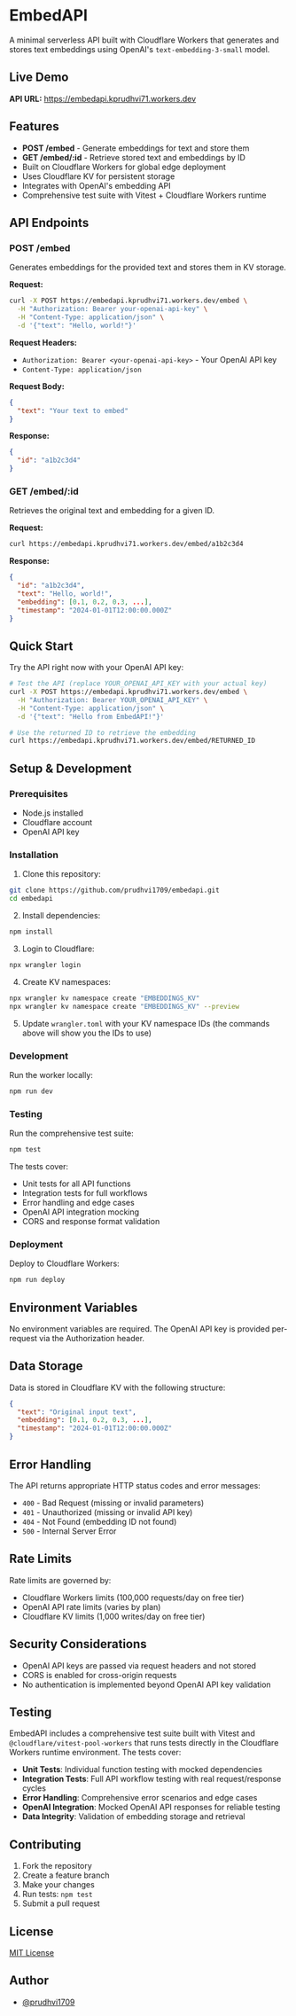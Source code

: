 # EmbedAPI

A minimal serverless API built with Cloudflare Workers that generates and stores text embeddings using OpenAI's `text-embedding-3-small` model.

## Live Demo

**API URL:** https://embedapi.kprudhvi71.workers.dev

## Features

- **POST /embed** - Generate embeddings for text and store them
- **GET /embed/:id** - Retrieve stored text and embeddings by ID
- Built on Cloudflare Workers for global edge deployment
- Uses Cloudflare KV for persistent storage
- Integrates with OpenAI's embedding API
- Comprehensive test suite with Vitest + Cloudflare Workers runtime

## API Endpoints

### POST /embed

Generates embeddings for the provided text and stores them in KV storage.

**Request:**
```bash
curl -X POST https://embedapi.kprudhvi71.workers.dev/embed \
  -H "Authorization: Bearer your-openai-api-key" \
  -H "Content-Type: application/json" \
  -d '{"text": "Hello, world!"}'
```

**Request Headers:**
- `Authorization: Bearer <your-openai-api-key>` - Your OpenAI API key
- `Content-Type: application/json`

**Request Body:**
```json
{
  "text": "Your text to embed"
}
```

**Response:**
```json
{
  "id": "a1b2c3d4"
}
```

### GET /embed/:id

Retrieves the original text and embedding for a given ID.

**Request:**
```bash
curl https://embedapi.kprudhvi71.workers.dev/embed/a1b2c3d4
```

**Response:**
```json
{
  "id": "a1b2c3d4",
  "text": "Hello, world!",
  "embedding": [0.1, 0.2, 0.3, ...],
  "timestamp": "2024-01-01T12:00:00.000Z"
}
```

## Quick Start

Try the API right now with your OpenAI API key:

```bash
# Test the API (replace YOUR_OPENAI_API_KEY with your actual key)
curl -X POST https://embedapi.kprudhvi71.workers.dev/embed \
  -H "Authorization: Bearer YOUR_OPENAI_API_KEY" \
  -H "Content-Type: application/json" \
  -d '{"text": "Hello from EmbedAPI!"}'

# Use the returned ID to retrieve the embedding
curl https://embedapi.kprudhvi71.workers.dev/embed/RETURNED_ID
```

## Setup & Development

### Prerequisites

- Node.js installed
- Cloudflare account
- OpenAI API key

### Installation

1. Clone this repository:
```bash
git clone https://github.com/prudhvi1709/embedapi.git
cd embedapi
```

2. Install dependencies:
```bash
npm install
```

3. Login to Cloudflare:
```bash
npx wrangler login
```

4. Create KV namespaces:
```bash
npx wrangler kv namespace create "EMBEDDINGS_KV"
npx wrangler kv namespace create "EMBEDDINGS_KV" --preview
```

5. Update `wrangler.toml` with your KV namespace IDs (the commands above will show you the IDs to use)

### Development

Run the worker locally:
```bash
npm run dev
```

### Testing

Run the comprehensive test suite:
```bash
npm test
```

The tests cover:
- Unit tests for all API functions
- Integration tests for full workflows
- Error handling and edge cases
- OpenAI API integration mocking
- CORS and response format validation

### Deployment

Deploy to Cloudflare Workers:
```bash
npm run deploy
```

## Environment Variables

No environment variables are required. The OpenAI API key is provided per-request via the Authorization header.

## Data Storage

Data is stored in Cloudflare KV with the following structure:

```json
{
  "text": "Original input text",
  "embedding": [0.1, 0.2, 0.3, ...],
  "timestamp": "2024-01-01T12:00:00.000Z"
}
```

## Error Handling

The API returns appropriate HTTP status codes and error messages:

- `400` - Bad Request (missing or invalid parameters)
- `401` - Unauthorized (missing or invalid API key)
- `404` - Not Found (embedding ID not found)
- `500` - Internal Server Error

## Rate Limits

Rate limits are governed by:
- Cloudflare Workers limits (100,000 requests/day on free tier)
- OpenAI API rate limits (varies by plan)
- Cloudflare KV limits (1,000 writes/day on free tier)

## Security Considerations

- OpenAI API keys are passed via request headers and not stored
- CORS is enabled for cross-origin requests
- No authentication is implemented beyond OpenAI API key validation

## Testing

EmbedAPI includes a comprehensive test suite built with Vitest and `@cloudflare/vitest-pool-workers` that runs tests directly in the Cloudflare Workers runtime environment. The tests cover:

- **Unit Tests**: Individual function testing with mocked dependencies
- **Integration Tests**: Full API workflow testing with real request/response cycles
- **Error Handling**: Comprehensive error scenarios and edge cases
- **OpenAI Integration**: Mocked OpenAI API responses for reliable testing
- **Data Integrity**: Validation of embedding storage and retrieval

## Contributing

1. Fork the repository
2. Create a feature branch
3. Make your changes
4. Run tests: `npm test`
5. Submit a pull request

## License

[MIT License](LICENSE)

## Author

- [@prudhvi1709](https://github.com/prudhvi1709)